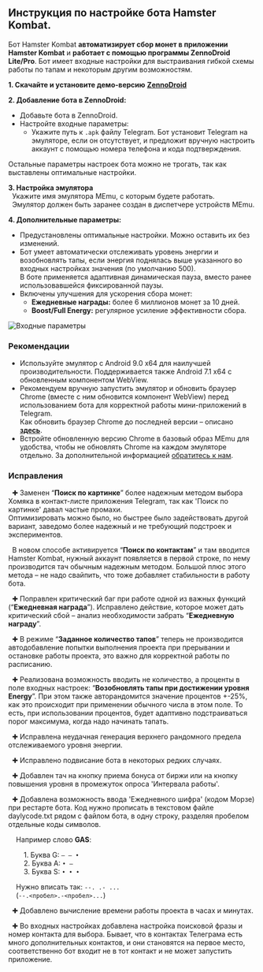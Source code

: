 ## Инструкция по настройке бота Hamster Kombat.  
Бот Hamster Kombat **автоматизирует сбор монет в приложении Hamster Kombat** и **работает с помощью программы ZennoDroid Lite/Pro**. Бот имеет входные настройки для выстраивания гибкой схемы работы по тапам и некоторым другим возможностям.  

**1. Скачайте и установите демо-версию** [**ZennoDroid**](https://drive.google.com/drive/folders/1sHjuft2GyKsk0dwlG0XSL51Hdp8bQAM3)  

**2. Добавление бота в ZennoDroid:**    
- Добавьте бота в ZennoDroid.  
- Настройте входные параметры:  
    - Укажите путь к `.apk` файлу Telegram. Бот установит Telegram на эмуляторе, если он отсутствует, и предложит вручную настроить аккаунт с помощью номера телефона и кода подтверждения.  

Остальные параметры настроек бота можно не трогать, так как выставлены оптимальные настройки.  

**3. Настройка эмулятора**  
&nbsp; Укажите имя эмулятора MEmu, с которым будете работать.  
&nbsp; Эмулятор должен быть заранее создан в диспетчере устройств MEmu.  

**4. Дополнительные параметры:**  
- Предустановлены оптимальные настройки. Можно оставить их без изменений.  
- Бот умеет автоматически отслеживать уровень энергии и возобновлять тапы, если энергия поднялась выше указанного во входных настройках значения (по умолчанию 500).  
В боте применяется адаптивная динамическая пауза, вместо ранее использовавшейся фиксированной паузы.  
- Включены улучшения для ускорения сбора монет:  
    - **Ежедневные награды:** более 6 миллионов монет за 10 дней.  
    - **Boost/Full Energy:** регулярное усиление эффективности сбора.  

![Входные параметры](https://i.ibb.co/CtsyDKz/Humster-ZD.jpg)  

### Рекомендации  
- Используйте эмулятор с Android 9.0 x64 для наилучшей производительности. Поддерживается также Android 7.1 x64 с обновленным компонентом WebView.  
- Рекомендуем вручную запустить эмулятор и обновить браузер Chrome (вместе с ним обновится компонент WebView) перед использованием бота для корректной работы мини-приложений в Telegram.  
Как обновить браузер Chrome до последней версии – описано [**здесь**](https://zenno.club/discussion/threads/ne-zagruzhajutsja-boty-v-telegramm.120040/#post-798558).  
- Встройте обновленную версию Chrome в базовый образ MEmu для удобства, чтобы не обновлять Chrome на каждом эмуляторе отдельно. За дополнительной информацией [обратитесь к нам](https://helpdesk.zennolab.com/ru/conversation/new).  
### Исправления  
&nbsp; ✚ Заменен “**Поиск по картинке**” более надежным методом выбора Хомяка в контакт-листе приложения Telegram, так как 'Поиск по картинке' давал частые промахи.  
Оптимизировать можно было, но быстрее было задействовать другой вариант, заведомо более надежный и не требующий подстроек и экспериментов.  

&nbsp; В новом способе активируется “**Поиск по контактам**” и там вводится Hamster Kombat, нужный аккаунт появляется в первой строке, по нему производится тач обычным надежным методом. Большой плюс этого метода – не надо свайпить, что тоже добавляет стабильности в работу бота.  

&nbsp; ✚ Поправлен критический баг при работе одной из важных функций (“**Ежедневная награда**”). Исправлено действие, которое может дать критический сбой – анализ необходимости забрать “**Ежедневную награду**”.  

&nbsp; ✚ В режиме “**Заданное количество тапов**” теперь не производится автодобавление попытки выполнения проекта при прерывании и остановке работы проекта, это важно для корректной работы по расписанию.  

&nbsp; ✚ Реализована возможность вводить не количество, а проценты в поле входных настроек: “**Возобновлять тапы при достижении уровня Energy**”. При этом также авторандомится значение процентов +-25%, как это происходит при применении обычного числа в этом поле. То есть, при использовании процентов, будет адаптивно подстраиваться порог максимума, когда надо начинать тапать.  

&nbsp; ✚ Исправлена неудачная генерация верхнего рандомного предела отслеживаемого уровня энергии.  

&nbsp; ✚ Исправлено подвисание бота в некоторых редких случаях.  

&nbsp; ✚ Добавлен тач на кнопку приема бонуса от биржи или на кнопку повышения уровня в промежуток опроса 'Интервала работы'.  

&nbsp; ✚ Добавлена возможность ввода 'Ежедневного шифра' (кодом Морзе) при рестарте бота. Код нужно прописать в текстовом файле daylycode.txt рядом с файлом бота, в одну строку, разделяя пробелом отдельные коды символов.  

&nbsp; &nbsp; Например слово **GAS**:  

&nbsp; &nbsp; &nbsp; &nbsp; 1. Буква G: `— — •`  
&nbsp; &nbsp; &nbsp; &nbsp; 2. Буква A: `• —`  
&nbsp; &nbsp; &nbsp; &nbsp; 3. Буква S: `• • •`  

&nbsp; &nbsp; Нужно вписать так: `--. .- ...`  
&nbsp; &nbsp; (`--.<пробел>.-<пробел>...`)  

&nbsp; ✚ Добавлено вычисление времени работы проекта в часах и минутах.  

&nbsp; ✚ Во входных настройках добавлена настройка поисковой фразы и номер контакта для выбора. Бывает, что в контактах Телеграма есть много дополнительных контактов, и они становятся на первое место, соответственно бот входит не в тот контакт и не может запустить приложение.


